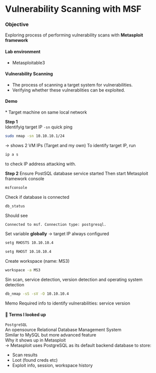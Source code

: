 # Vulnerability Scanning with MSF
### Objective
Exploring process of performing vulnerability scans with **Metasploit framework**

#### Lab environment
- Metasploitable3
#### Vulnerability Scanning
- The process of scanning a target system for vulnerabilities.
- Verifying whether these vulnerablities can be exploited.
#### Demo
\* Target machine on same local network  

**Step 1**  
Identifyig target IP
`-sn` quick ping
```bash
sudo nmap -sn 10.10.10.1/24
```
-> shows 2 VM IPs (Target and my own)
To identify target IP, run
```bash
ip a s
```
to check IP address attacking with.

**Step 2**
Ensure PostSQL database service started
Then start Metasploit framework console
```bash
msfconsole
```
Check if database is connected
```bash
db_status
```
Should see
```bash
Connected to msf. Connection type: postgresql.
```
Set variable **globally**
-> target IP always configured
```bash
setg RHOSTS 10.10.10.4
```
```bash
setg RHOST 10.10.10.4
```
Create workspace (name: MS3)
```bash
workspace -a MS3
```
Sin scan, service detection, version detection and operating system detection
```bash
db_nmap -sS -sV -O 10.10.10.4
```




Memo
Required info to identify vulnerabilities: service version


#### 📂 Terms I looked up
`PostgreSQL`  
An opensource Relational Database Management System  
Similar to MySQL but more advanced feature  
Why it shows up in Metasploit  
-> Metasploit uses PostgreSQL as its default backend database to store:  
- Scan results
- Loot (found creds etc)
- Exploit info, session, workspace history
